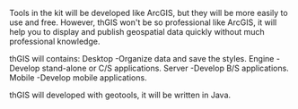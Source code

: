 Tools in the kit will be developed like ArcGIS, but they will be more easily to use and free. However, thGIS won't be so professional like ArcGIS, it will help you to display and publish geospatial data quickly without much professional knowledge.

thGIS will contains:
Desktop -Organize data and save the styles.
Engine -Develop stand-alone or C/S applications.
Server -Develop B/S applications.
Mobile -Develop mobile applications.

thGIS will developed with geotools, it will be written in Java.